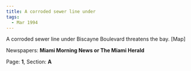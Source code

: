 ```yaml
---  
title: A corroded sewer line under  
tags:  
  - Mar 1994  
---  
```

  
A corroded sewer line under Biscayne Boulevard threatens the bay. [Map]  
  
Newspapers: **Miami Morning News or The Miami Herald**  
  
Page: **1**, Section: **A** 
